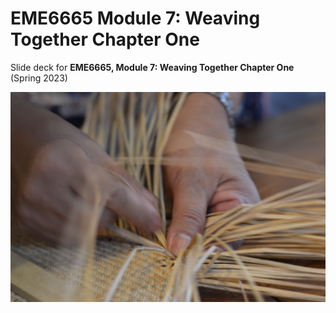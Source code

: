 # EME6665 Module 7: Weaving Together Chapter One

Slide deck for **EME6665, Module 7: Weaving Together Chapter One** (Spring 2023)

![](img/7-weave.jpg)
